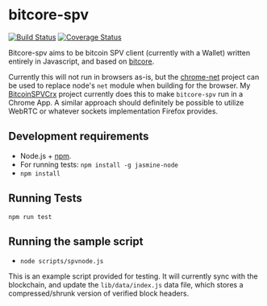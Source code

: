 # bitcore-spv

[![Build Status](https://travis-ci.org/throughnothing/bitcore-spv.svg?branch=master)](https://travis-ci.org/throughnothing/bitcore-spv)
[![Coverage Status](https://coveralls.io/repos/throughnothing/bitcore-spv/badge.svg?branch=master)](https://coveralls.io/r/throughnothing/bitcore-spv?branch=master)

Bitcore-spv aims to be bitcoin SPV client (currently with a Wallet)
written entirely in Javascript, and based on
[bitcore](https://github.com/bitpay/bitcore).

Currently this will not run in browsers as-is, but the
[chrome-net](https://github.com/feross/chrome-net) project can be used
to replace node's `net` module when building for the browser.  My
[BitcoinSPVCrx](https://github.com/throughnothing/BitcoinSPVCrx) project
currently does this to make `bitcore-spv` run in a Chrome App.  A similar
approach should definitely be possible to utilize WebRTC or whatever
sockets implementation Firefox provides.


## Development requirements

  * Node.js + [npm](https://www.npmjs.org/).
  * For running tests: `npm install -g jasmine-node`
  * `npm install`

## Running Tests

```
npm run test
```

## Running the sample script

  * `node scripts/spvnode.js`

This is an example script provided for testing.  It will currently sync
with the blockchain, and update the `lib/data/index.js` data file, which
stores a compressed/shrunk version of verified block headers.
